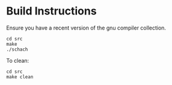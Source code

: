 # Build Instructions

Ensure you have a recent version of the gnu compiler collection.

```
cd src
make
./schach
```

To clean:

```
cd src
make clean
```
